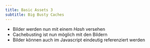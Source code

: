 ```yaml
---
title: Basic Assets 3
subtitle: Big Busty Caches
---
```


- Bilder werden nun mit einem _Hash_ versehen
- Cachebusting ist nun möglich mit den Bildern
- Bilder können auch im Javascript eindeutig referenziert werden
